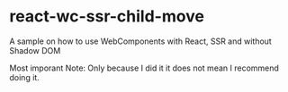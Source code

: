 # react-wc-ssr-child-move
A sample on how to use WebComponents with React, SSR and without Shadow DOM

Most imporant Note: Only because I did it it does not mean I recommend doing it.
